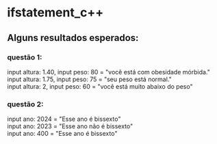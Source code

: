 # ifstatement_c++

## Alguns resultados esperados:
### questão 1:
input altura: 1.40, input peso: 80 = "você está com obesidade mórbida." <br />
input altura: 1.75, input peso: 75 = "seu peso está normal." <br />
input altura: 2, input peso: 60 = "você está muito abaixo do peso"
### questão 2:
input ano: 2024 = "Esse ano é bissexto" <br />
input ano: 2023 = "Esse ano não é bissexto" <br />
input ano: 400 = "Esse ano é bissexto"
